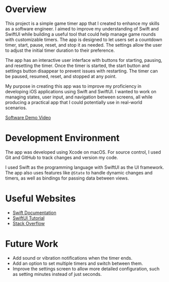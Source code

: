 # Overview

This project is a simple game timer app that I created to enhance my skills as a software engineer. I aimed to improve my understanding of Swift and SwiftUI while building a useful tool that could help manage game rounds with customizable timers. The app is designed to let users set a countdown timer, start, pause, reset, and stop it as needed. The settings allow the user to adjust the initial timer duration to their preference.

The app has an interactive user interface with buttons for starting, pausing, and resetting the timer. Once the timer is started, the start button and settings button disappear to prevent issues with restarting. The timer can be paused, resumed, reset, and stopped at any point.

My purpose in creating this app was to improve my proficiency in developing iOS applications using Swift and SwiftUI. I wanted to work on managing states, user input, and navigation between screens, all while producing a practical app that I could potentially use in real-world scenarios.

[Software Demo Video](http://youtube.link.goes.here)

# Development Environment

The app was developed using Xcode on macOS. For source control, I used Git and GitHub to track changes and version my code. 

I used Swift as the programming language with SwiftUI as the UI framework. The app also uses features like `@State` to handle dynamic changes and timers, as well as bindings for passing data between views.

# Useful Websites

* [Swift Documentation](https://developer.apple.com/documentation/swift)
* [SwiftUI Tutorial](https://developer.apple.com/tutorials/swiftui)
* [Stack Overflow](https://stackoverflow.com)

# Future Work

* Add sound or vibration notifications when the timer ends.
* Add an option to set multiple timers and switch between them.
* Improve the settings screen to allow more detailed configuration, such as setting minutes instead of just seconds.
